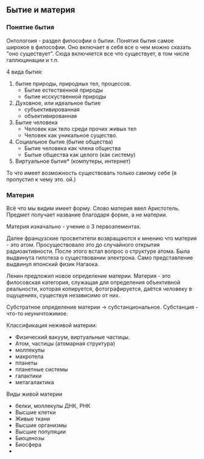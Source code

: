 ## Бытие и материя
### Понятие бытия

Онтологоия - раздел философии о бытии. 
Понятия бытия самое широкое в философии. Оно включает в себя все о чем можно сказать "оно существует".
Сюда включяется все что существует, в том числе галлюцинации и т.п.

4 вида бытия:
1) бытие природы, природных тел, процессов.
	- Бытие естественной природы
	- бытие исскуственной природы
2) Духовное, или идеальное бытие
	- субъективированная
	- объективированная
3) Бытие человека
	- Человек как тело среди прочих живых тел
	- Человек как уникальное существо.
4) Социальное бытие (бытие общества)
	- Бытие человека как члена общества
	- Бытые общества как целого (как систему)
5)  Виртуальное бытие*   (компутеры, интернет)


То что имеет возможность существовать только самому себе (я пропустил к чему это. ой.)

### Материя

Всё что мы видим имеет форму. 
Слово материя ввел Аристотель.
Предмет получает название благодаря форме, а не материи. 

Материя изначально - учение о 3 первоэлементах.

Далее французские просветители возвращаются к мнению что материя - это атом. Просуществовало это до случайного открытия радиоактивности.
После этого встал вопрос о структуре атома. Была выдвинута гипотеза о существовании электрона. Само представление выдвинул японский физик Нагаока.


Ленин предложил новое определение материи. Материя - это филосовская категория, служащая для определения объективной реальности, которая копируется, фотографируется, даётся человеку в ощущениях, существуя независимо от них. 

Субстратное определение материи -> субстанциональное. Субстанция - что-то неуничтожимое.

Классификация неживой материи:
- Физический вакуум, виртуальные частицы.
- Атом, частицы (атомарная структура)
- моллекулы
- макротела
- планеты
- планетные системы
- галактики
- метагалактика

Виды живой материи
- белки, моллекулы ДНК, РНК
- Высшие клетки
- Живые ткани
- Высшие организмы
- Высшие популяции
- Биоценозы
- Биосфера
- 